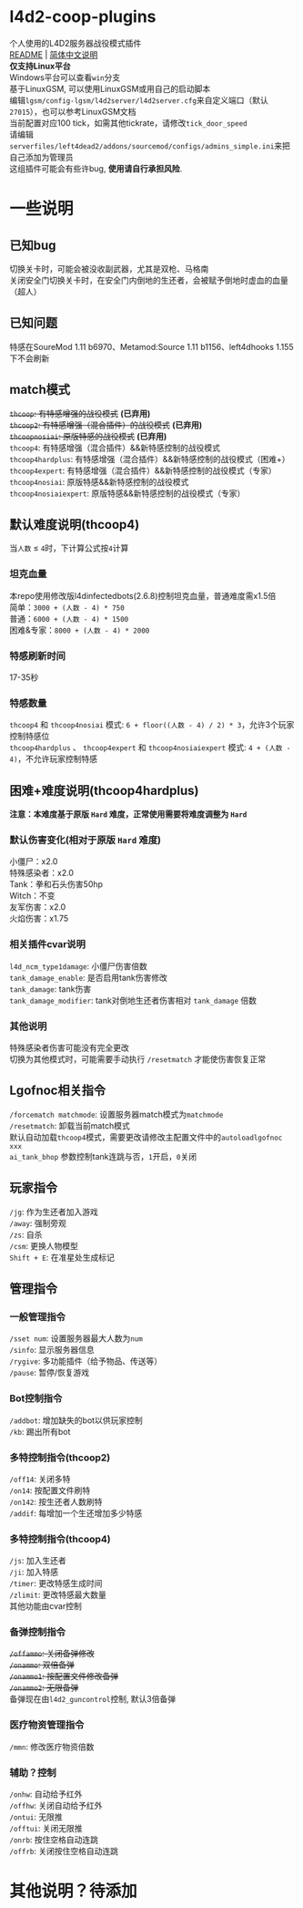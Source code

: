 # l4d2-coop-plugins
个人使用的L4D2服务器战役模式插件  
[README](README.md) | [简体中文说明](README_zh_CN.md)  
**仅支持Linux平台**  
Windows平台可以查看`win`分支  
基于LinuxGSM, 可以使用LinuxGSM或用自己的启动脚本  
编辑`lgsm/config-lgsm/l4d2server/l4d2server.cfg`来自定义端口（默认`27015`），也可以参考LinuxGSM文档  
当前配置对应100 tick，如需其他tickrate，请修改`tick_door_speed`  
请编辑`serverfiles/left4dead2/addons/sourcemod/configs/admins_simple.ini`来把自己添加为管理员  
这组插件可能会有些许bug, **使用请自行承担风险**.  
# 一些说明
## 已知bug
切换关卡时，可能会被没收副武器，尤其是双枪、马格南  
关闭安全门切换关卡时，在安全门内倒地的生还者，会被赋予倒地时虚血的血量（超人）  
## 已知问题
特感在SoureMod 1.11 b6970、Metamod:Source 1.11 b1156、left4dhooks 1.155下不会刷新
## match模式
~~`thcoop`: 有特感增强的战役模式~~ **(已弃用)**  
~~`thcoop2`: 有特感增强（混合插件）的战役模式~~ **(已弃用)**  
~~`thcoopnosiai`: 原版特感的战役模式~~ **(已弃用)**  
`thcoop4`: 有特感增强（混合插件）&&新特感控制的战役模式  
`thcoop4hardplus`: 有特感增强（混合插件）&&新特感控制的战役模式（困难+）  
`thcoop4expert`: 有特感增强（混合插件）&&新特感控制的战役模式（专家）  
`thcoop4nosiai`: 原版特感&&新特感控制的战役模式  
`thcoop4nosiaiexpert`: 原版特感&&新特感控制的战役模式（专家）  
## 默认难度说明(thcoop4)
当`人数` ≤ `4`时，下计算公式按`4`计算  
### 坦克血量
本repo使用修改版l4dinfectedbots(2.6.8)控制坦克血量，普通难度需x1.5倍  
简单：`3000 + (人数 - 4) * 750`  
普通：`6000 + (人数 - 4) * 1500`  
困难&专家：`8000 + (人数 - 4) * 2000`  
### 特感刷新时间
17-35秒  
### 特感数量
`thcoop4` 和 `thcoop4nosiai` 模式: `6 + floor((人数 - 4) / 2) * 3`，允许3个玩家控制特感位  
`thcoop4hardplus` 、 `thcoop4expert` 和 `thcoop4nosiaiexpert` 模式: `4 + (人数 - 4)`，不允许玩家控制特感  
## 困难+难度说明(thcoop4hardplus)
**注意：本难度基于原版 `Hard` 难度，正常使用需要将难度调整为 `Hard`**  
### 默认伤害变化(相对于原版 `Hard` 难度)
小僵尸：x2.0  
特殊感染者：x2.0  
Tank：拳和石头伤害50hp  
Witch：不变  
友军伤害：x2.0  
火焰伤害：x1.75  
### 相关插件cvar说明
`l4d_ncm_type1damage`: 小僵尸伤害倍数  
`tank_damage_enable`: 是否启用tank伤害修改  
`tank_damage`: tank伤害  
`tank_damage_modifier`: tank对倒地生还者伤害相对 `tank_damage` 倍数  
### 其他说明
特殊感染者伤害可能没有完全更改  
切换为其他模式时，可能需要手动执行 `/resetmatch` 才能使伤害恢复正常  
## Lgofnoc相关指令
`/forcematch matchmode`: 设置服务器match模式为`matchmode`  
`/resetmatch`: 卸载当前match模式  
默认自动加载`thcoop4`模式，需要更改请修改主配置文件中的`autoloadlgofnoc xxx`  
`ai_tank_bhop` 参数控制tank连跳与否，`1`开启，`0`关闭  
## 玩家指令
`/jg`: 作为生还者加入游戏  
`/away`: 强制旁观  
`/zs`: 自杀  
`/csm`: 更换人物模型  
`Shift + E`: 在准星处生成标记  
## 管理指令
### 一般管理指令
`/sset num`: 设置服务器最大人数为`num`  
`/sinfo`: 显示服务器信息  
`/rygive`: 多功能插件（给予物品、传送等）  
`/pause`: 暂停/恢复游戏  
### Bot控制指令
`/addbot`: 增加缺失的bot以供玩家控制  
`/kb`: 踢出所有bot  
### 多特控制指令(thcoop2)
`/off14`: 关闭多特  
`/on14`: 按配置文件刷特  
`/on142`: 按生还者人数刷特  
`/addif`: 每增加一个生还增加多少特感  
### 多特控制指令(thcoop4)
`/js`: 加入生还者  
`/ji`: 加入特感  
`/timer`: 更改特感生成时间  
`/zlimit`: 更改特感最大数量  
其他功能由cvar控制  
### 备弹控制指令
~~`/offammo`: 关闭备弹修改~~  
~~`/onammo`: 双倍备弹~~  
~~`/onammo1`: 按配置文件修改备弹~~  
~~`/onammo2`: 无限备弹~~  
备弹现在由`l4d2_guncontrol`控制, 默认3倍备弹  
### 医疗物资管理指令
`/mmn`: 修改医疗物资倍数  
### 辅助？控制
`/onhw`: 自动给予红外  
`/offhw`: 关闭自动给予红外  
`/ontui`: 无限推  
`/offtui`: 关闭无限推  
`/onrb`: 按住空格自动连跳  
`/offrb`: 关闭按住空格自动连跳  
# 其他说明？待添加